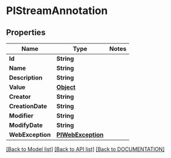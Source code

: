 # PIStreamAnnotation

## Properties
Name | Type | Notes
------------ | ------------- | -------------
**Id** | **String**
**Name** | **String**
**Description** | **String**
**Value** | **[**Object**](../models/Object.md)**
**Creator** | **String**
**CreationDate** | **String**
**Modifier** | **String**
**ModifyDate** | **String**
**WebException** | **[**PIWebException**](../models/PIWebException.md)**

[[Back to Model list]](../../DOCUMENTATION.md#documentation-for-models) [[Back to API list]](../../DOCUMENTATION.md#documentation-for-api-endpoints) [[Back to DOCUMENTATION]](../../DOCUMENTATION.md)
